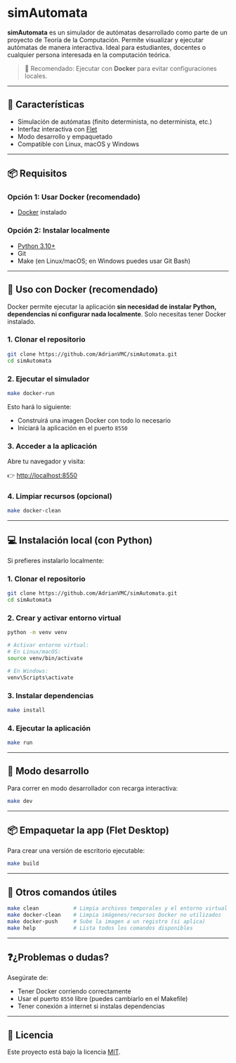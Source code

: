 # simAutomata

**simAutomata** es un simulador de autómatas desarrollado como parte de un proyecto de Teoría de la Computación. Permite visualizar y ejecutar autómatas de manera interactiva. Ideal para estudiantes, docentes o cualquier persona interesada en la computación teórica.

> 🐳 Recomendado: Ejecutar con **Docker** para evitar configuraciones locales.

---

## 🚀 Características

- Simulación de autómatas (finito determinista, no determinista, etc.)
- Interfaz interactiva con [Flet](https://flet.dev/)
- Modo desarrollo y empaquetado
- Compatible con Linux, macOS y Windows

---

## 📦 Requisitos

### Opción 1: Usar Docker (recomendado)

- [Docker](https://www.docker.com/get-started) instalado

### Opción 2: Instalar localmente

- [Python 3.10+](https://www.python.org/downloads/)
- Git
- Make (en Linux/macOS; en Windows puedes usar Git Bash)

---

## 🐳 Uso con Docker (recomendado)

Docker permite ejecutar la aplicación **sin necesidad de instalar Python, dependencias ni configurar nada localmente**. Solo necesitas tener Docker instalado.

### 1. Clonar el repositorio

```bash
git clone https://github.com/AdrianVMC/simAutomata.git
cd simAutomata
```

### 2. Ejecutar el simulador

```bash
make docker-run
```

Esto hará lo siguiente:
- Construirá una imagen Docker con todo lo necesario
- Iniciará la aplicación en el puerto `8550`

### 3. Acceder a la aplicación

Abre tu navegador y visita:

👉 [http://localhost:8550](http://localhost:8550)

### 4. Limpiar recursos (opcional)

```bash
make docker-clean
```

---

## 💻 Instalación local (con Python)

Si prefieres instalarlo localmente:

### 1. Clonar el repositorio

```bash
git clone https://github.com/AdrianVMC/simAutomata.git
cd simAutomata
```

### 2. Crear y activar entorno virtual

```bash
python -m venv venv

# Activar entorno virtual:
# En Linux/macOS:
source venv/bin/activate

# En Windows:
venv\Scripts\activate
```

### 3. Instalar dependencias

```bash
make install
```

### 4. Ejecutar la aplicación

```bash
make run
```

---

## 🔧 Modo desarrollo

Para correr en modo desarrollador con recarga interactiva:

```bash
make dev
```

---

## 📦 Empaquetar la app (Flet Desktop)

Para crear una versión de escritorio ejecutable:

```bash
make build
```

---

## 🧼 Otros comandos útiles

```bash
make clean           # Limpia archivos temporales y el entorno virtual
make docker-clean    # Limpia imágenes/recursos Docker no utilizados
make docker-push     # Sube la imagen a un registro (si aplica)
make help            # Lista todos los comandos disponibles
```

---

## ❓¿Problemas o dudas?

Asegúrate de:
- Tener Docker corriendo correctamente
- Usar el puerto `8550` libre (puedes cambiarlo en el Makefile)
- Tener conexión a internet si instalas dependencias

---

## 📄 Licencia

Este proyecto está bajo la licencia [MIT](LICENSE).
